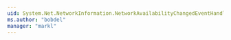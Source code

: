 ```yaml
---
uid: System.Net.NetworkInformation.NetworkAvailabilityChangedEventHandler
ms.author: "bobdel"
manager: "markl"
---
```

